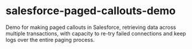 # salesforce-paged-callouts-demo
Demo for making paged callouts in Salesforce, retrieving data across multiple transactions, with capacity to re-try failed connections and keep logs over the entire paging process.
